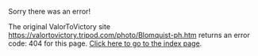 

Sorry there was an error!

The original ValorToVictory site https://valortovictory.tripod.com/photo/Blomquist-ph.htm returns an error code: 404 for this page. [Click here to go to the index page](../index.md).
